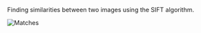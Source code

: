 Finding similarities between two images using the SIFT algorithm.



![Matches](https://github.com/aysegulkocak1/sift-algorithm/assets/127384367/92d2272f-e1e1-4a60-bdc8-cfa8edba25cd)
